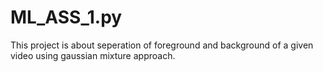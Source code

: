 # ML_ASS_1.py
This project is about seperation of foreground and background of a  given video using gaussian mixture approach.
